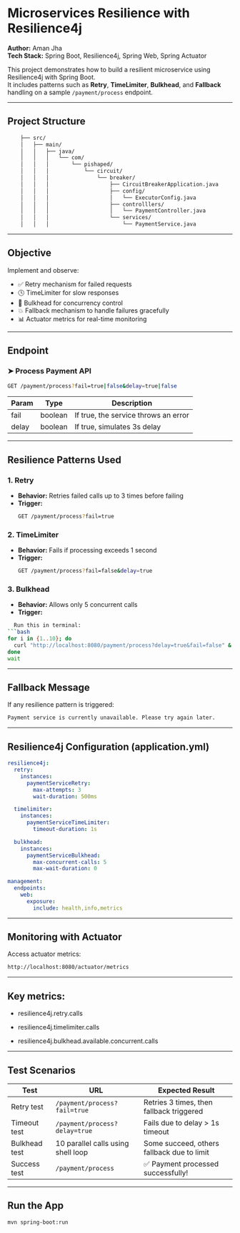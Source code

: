 # Microservices Resilience with Resilience4j

**Author:** Aman Jha  
**Tech Stack:** Spring Boot, Resilience4j, Spring Web, Spring Actuator

This project demonstrates how to build a resilient microservice using Resilience4j with Spring Boot.  
It includes patterns such as **Retry**, **TimeLimiter**, **Bulkhead**, and **Fallback** handling on a sample `/payment/process` endpoint.

---

## Project Structure

```bash
    ├── src/
    │   ├── main/
    │   │   ├── java/
    │   │   │   └── com/
    │   │   │       └── pishaped/
    │   │   │           └── circuit/
    │   │   │               └── breaker/
    │   │   │                   ├── CircuitBreakerApplication.java
    │   │   │                   ├── config/
    │   │   │                   │   └── ExecutorConfig.java
    │   │   │                   ├── controlllers/
    │   │   │                   │   └── PaymentController.java
    │   │   │                   └── services/
    │   │   │                       └── PaymentService.java
```
---

## Objective

Implement and observe:

- ✅ Retry mechanism for failed requests
- 🕓 TimeLimiter for slow responses
- 🚧 Bulkhead for concurrency control
- 💥 Fallback mechanism to handle failures gracefully
- 📊 Actuator metrics for real-time monitoring

---

## Endpoint

### ➤ Process Payment API

```bash
GET /payment/process?fail=true|false&delay=true|false
```

| Param | Type    | Description                          |
|-------|---------|--------------------------------------|
| fail  | boolean | If true, the service throws an error |
| delay | boolean | If true, simulates 3s delay          |

---

## Resilience Patterns Used

### 1. Retry

- **Behavior:** Retries failed calls up to 3 times before failing
- **Trigger:**
    ```bash
    GET /payment/process?fail=true
    ```
  
### 2. TimeLimiter

- **Behavior:** Fails if processing exceeds 1 second
- **Trigger:**
    ```bash
    GET /payment/process?fail=false&delay=true
    ```

### 3. Bulkhead

- **Behavior:** Allows only 5 concurrent calls
- **Trigger:**  
```bash
  Run this in terminal:
```bash
for i in {1..10}; do
  curl "http://localhost:8080/payment/process?delay=true&fail=false" &
done
wait
```
---
## Fallback Message

If any resilience pattern is triggered:
```bash
Payment service is currently unavailable. Please try again later.
```
---
## Resilience4j Configuration (application.yml)
```yaml
resilience4j:
  retry:
    instances:
      paymentServiceRetry:
        max-attempts: 3
        wait-duration: 500ms

  timelimiter:
    instances:
      paymentServiceTimeLimiter:
        timeout-duration: 1s

  bulkhead:
    instances:
      paymentServiceBulkhead:
        max-concurrent-calls: 5
        max-wait-duration: 0

management:
  endpoints:
    web:
      exposure:
        include: health,info,metrics
```
---
## Monitoring with Actuator

Access actuator metrics:
```bash
http://localhost:8080/actuator/metrics
```
---
## Key metrics:

- resilience4j.retry.calls

- resilience4j.timelimiter.calls

- resilience4j.bulkhead.available.concurrent.calls
---

## Test Scenarios

| Test            | URL                                  | Expected Result                                     |
|-----------------|--------------------------------------|-----------------------------------------------------|
| Retry test      | `/payment/process?fail=true`         | Retries 3 times, then fallback triggered            |
| Timeout test    | `/payment/process?delay=true`        | Fails due to delay > 1s timeout                     |
| Bulkhead test   | 10 parallel calls using shell loop   | Some succeed, others fallback due to limit          |
| Success test    | `/payment/process`                   | ✅ Payment processed successfully!                   |

---
## Run the App
```bash
mvn spring-boot:run
```